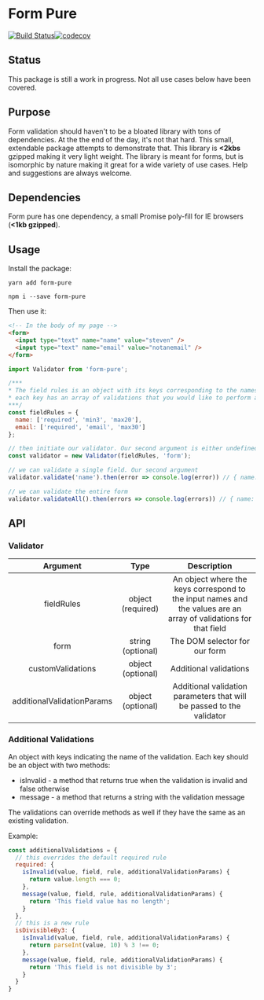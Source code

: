 # Form Pure
[![Build Status](https://travis-ci.org/sscaff1/form-proof.svg?branch=master)](https://travis-ci.org/sscaff1/form-proof)[![codecov](https://codecov.io/gh/sscaff1/form-proof/branch/master/graph/badge.svg)](https://codecov.io/gh/sscaff1/form-proof)

## Status
This package is still a work in progress. Not all use cases below have been covered.

## Purpose
Form validation should haven't to be a bloated library with tons of dependencies. At the the end of the day, it's not that hard. This small, extendable package attempts to demonstrate that. This library is **<2kbs** gzipped making it very light weight. The library is meant for forms, but is isomorphic by nature making it great for a wide variety of use cases. Help and suggestions are always welcome.

## Dependencies
Form pure has one dependency, a small Promise poly-fill for IE browsers (**<1kb gzipped**).

## Usage
Install the package:

```
yarn add form-pure
```

```
npm i --save form-pure
```

Then use it:

```html
<!-- In the body of my page -->
<form>
  <input type="text" name="name" value="steven" />
  <input type="text" name="email" value="notanemail" />
</form>
```

```js
import Validator from 'form-pure';

/***
* The field rules is an object with its keys corresponding to the names of our form inputs
* each key has an array of validations that you would like to perform against the input.
***/
const fieldRules = {
  name: ['required', 'min3', 'max20'],
  email: ['required', 'email', 'max30']
};

// then initiate our validator. Our second argument is either undefined or can be the selector for our form.
const validator = new Validator(fieldRules, 'form');

// we can validate a single field. Our second argument 
validator.validate('name').then(error => console.log(error)) // { name: [] }

// we can validate the entire form
validator.validateAll().then(errors => console.log(errors)) // { name: [], email: ['You must provide a valid email address.'] };
```

## API
### Validator
| Argument | Type | Description |
| :---: | :---: | :------: |
| fieldRules | object (required) | An object where the keys correspond to the input names and the values are an array of validations for that field |
| form | string (optional) | The DOM selector for our form |
| customValidations | object (optional) | Additional validations |
| additionalValidationParams | object (optional) | Additional validation parameters that will be passed to the validator |

### Additional Validations
An object with keys indicating the name of the validation. Each key should be an object with two methods:
* isInvalid - a method that returns true when the validation is invalid and false otherwise
* message - a method that returns a string with the validation message

The validations can override methods as well if they have the same as an existing validation.

Example:

```js
const additionalValidations = {
  // this overrides the default required rule
  required: {
    isInvalid(value, field, rule, additionalValidationParams) {
      return value.length === 0;
    },
    message(value, field, rule, additionalValidationParams) {
      return 'This field value has no length';
    }
  },
  // this is a new rule
  isDivisibleBy3: {
    isInvalid(value, field, rule, additionalValidationParams) {
      return parseInt(value, 10) % 3 !== 0;
    },
    message(value, field, rule, additionalValidationParams) {
      return 'This field is not divisible by 3';
    }
  }
}
```
